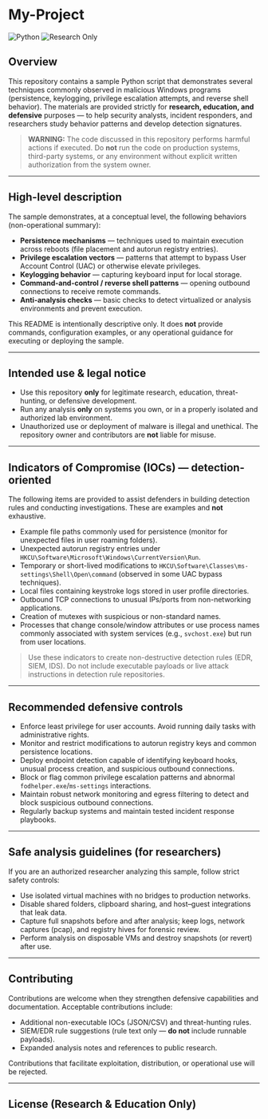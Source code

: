 # My-Project

![Python](https://img.shields.io/badge/Python-3.x-blue?logo=python&logoColor=white)
![Research Only](https://img.shields.io/badge/Research--Only-yellow)

## Overview
This repository contains a sample Python script that demonstrates several techniques commonly observed in malicious Windows programs (persistence, keylogging, privilege escalation attempts, and reverse shell behavior). The materials are provided strictly for **research, education, and defensive** purposes — to help security analysts, incident responders, and researchers study behavior patterns and develop detection signatures.

> **WARNING:** The code discussed in this repository performs harmful actions if executed. Do **not** run the code on production systems, third-party systems, or any environment without explicit written authorization from the system owner.

---

## High-level description
The sample demonstrates, at a conceptual level, the following behaviors (non-operational summary):

- **Persistence mechanisms** — techniques used to maintain execution across reboots (file placement and autorun registry entries).
- **Privilege escalation vectors** — patterns that attempt to bypass User Account Control (UAC) or otherwise elevate privileges.
- **Keylogging behavior** — capturing keyboard input for local storage.
- **Command-and-control / reverse shell patterns** — opening outbound connections to receive remote commands.
- **Anti-analysis checks** — basic checks to detect virtualized or analysis environments and prevent execution.

This README is intentionally descriptive only. It does **not** provide commands, configuration examples, or any operational guidance for executing or deploying the sample.

---

## Intended use & legal notice
- Use this repository **only** for legitimate research, education, threat-hunting, or defensive development.
- Run any analysis **only** on systems you own, or in a properly isolated and authorized lab environment.
- Unauthorized use or deployment of malware is illegal and unethical. The repository owner and contributors are **not** liable for misuse.

---

## Indicators of Compromise (IOCs) — detection-oriented
The following items are provided to assist defenders in building detection rules and conducting investigations. These are examples and **not** exhaustive.

- Example file paths commonly used for persistence (monitor for unexpected files in user roaming folders).
- Unexpected autorun registry entries under `HKCU\Software\Microsoft\Windows\CurrentVersion\Run`.
- Temporary or short-lived modifications to `HKCU\Software\Classes\ms-settings\Shell\Open\command` (observed in some UAC bypass techniques).
- Local files containing keystroke logs stored in user profile directories.
- Outbound TCP connections to unusual IPs/ports from non-networking applications.
- Creation of mutexes with suspicious or non-standard names.
- Processes that change console/window attributes or use process names commonly associated with system services (e.g., `svchost.exe`) but run from user locations.

> Use these indicators to create non-destructive detection rules (EDR, SIEM, IDS). Do not include executable payloads or live attack instructions in detection rule repositories.

---

## Recommended defensive controls
- Enforce least privilege for user accounts. Avoid running daily tasks with administrative rights.
- Monitor and restrict modifications to autorun registry keys and common persistence locations.
- Deploy endpoint detection capable of identifying keyboard hooks, unusual process creation, and suspicious outbound connections.
- Block or flag common privilege escalation patterns and abnormal `fodhelper.exe`/`ms-settings` interactions.
- Maintain robust network monitoring and egress filtering to detect and block suspicious outbound connections.
- Regularly backup systems and maintain tested incident response playbooks.

---

## Safe analysis guidelines (for researchers)
If you are an authorized researcher analyzing this sample, follow strict safety controls:
- Use isolated virtual machines with no bridges to production networks.
- Disable shared folders, clipboard sharing, and host–guest integrations that leak data.
- Capture full snapshots before and after analysis; keep logs, network captures (pcap), and registry hives for forensic review.
- Perform analysis on disposable VMs and destroy snapshots (or revert) after use.

---

## Contributing
Contributions are welcome when they strengthen defensive capabilities and documentation. Acceptable contributions include:
- Additional non-executable IOCs (JSON/CSV) and threat-hunting rules.
- SIEM/EDR rule suggestions (rule text only — **do not** include runnable payloads).
- Expanded analysis notes and references to public research.

Contributions that facilitate exploitation, distribution, or operational use will be rejected.

---

## License (Research & Education Only)

